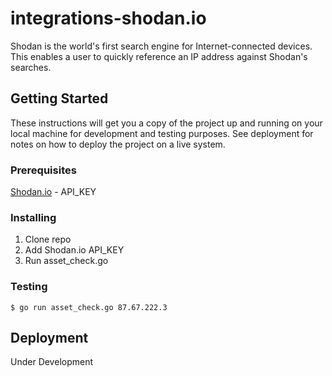 # integrations-shodan.io
Shodan is the world's first search engine for Internet-connected devices.
This enables a user to quickly reference an IP address against Shodan's searches.

## Getting Started
These instructions will get you a copy of the project up and running on your local machine for development and testing purposes.
See deployment for notes on how to deploy the project on a live system.

### Prerequisites

[Shodan.io](https://account.shodan.io/register) - API_KEY
 
### Installing

1. Clone repo
2. Add Shodan.io API_KEY
3. Run asset_check.go

### Testing

```
$ go run asset_check.go 87.67.222.3
```

## Deployment
Under Development

